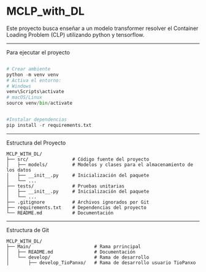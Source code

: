 # MCLP_with_DL

Este proyecto busca enseñar a un modelo transformer resolver el Container Loading Problem (CLP) utilizando python y tensorflow.

---

Para ejecutar el proyecto
```python

# Crear ambiente 
python -m venv venv
# Activa el entorno:
# Windows
venv\Scripts\activate
# macOS/Linux
source venv/bin/activate


#Instalar dependencias
pip install -r requirements.txt
```

---

Estructura del Proyecto

```
MCLP_WITH_DL/
├── src/                # Código fuente del proyecto
│   ├── models/         # Modelos y clases para el almacenamiento de los datos
│   ├── __init__.py     # Inicialización del paquete
│   └── ...
├── tests/              # Pruebas unitarias
│   ├── __init__.py     # Inicialización del paquete
│   └── ...
├── .gitignore          # Archivos ignorados por Git
├── requirements.txt    # Dependencias del proyecto
└── README.md           # Documentación
```

---

Estructura de Git

```
MCLP_WITH_DL/
├── Main/                       # Rama prrincipal
│   ├── README.md               # Documentación
│   └── develop/                # Rama de desarrollo
│       ├── develop_TioPanxo/   # Rama de desarrollo usuario TioPanxo
```